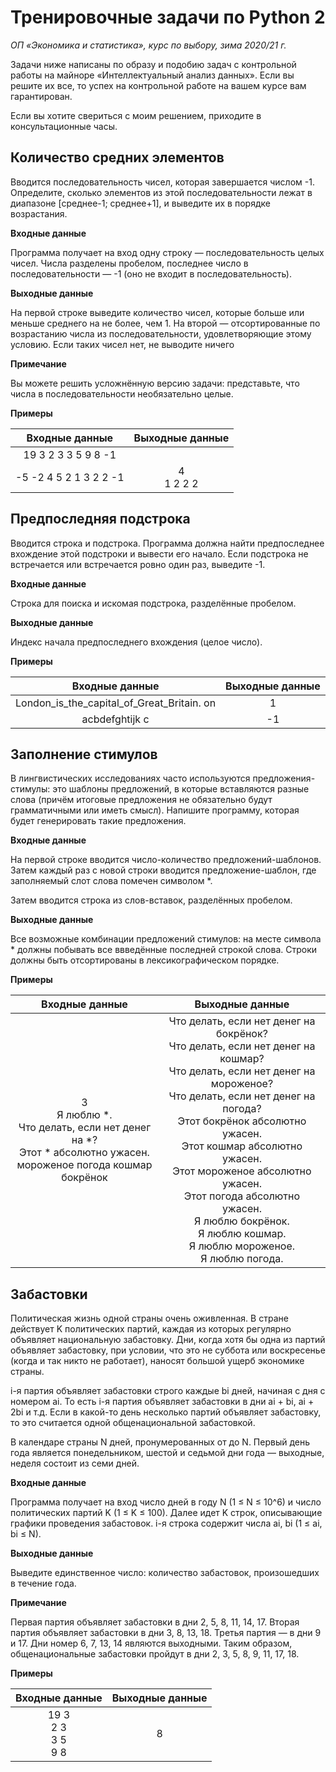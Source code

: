 # Тренировочные задачи по Python 2
_ОП «Экономика и статистика», курс по выбору, зима 2020/21 г._

Задачи ниже написаны по образу и подобию задач с контрольной работы на майноре «Интеллектуальный анализ данных». Если вы решите их все, то успех на контрольной работе на вашем курсе вам гарантирован.

Если вы хотите свериться с моим решением, приходите в консультационные часы.

## Количество средних элементов

Вводится последовательность чисел, которая завершается числом -1. Определите, сколько элементов из этой последовательности лежат в диапазоне [среднее-1; среднее+1], и выведите их в порядке возрастания.

__Входные данные__

Программа получает на вход одну строку — последовательность целых чисел. Числа разделены пробелом, последнее число в последовательности — -1 (оно не входит в последовательность).

__Выходные данные__

На первой строке выведите количество чисел, которые больше или меньше среднего на не более, чем 1. На второй — отсортированные по возрастанию числа из последовательности, удовлетворяющие этому условию. Если таких чисел нет, не выводите ничего

__Примечание__

Вы можете решить усложнённую версию задачи: представьте, что числа в последовательности необязательно целые.

__Примеры__

|Входные данные        |Выходные данные|
|:--------------------:|:-------------:|
|19 3 2 3 3 5 9 8 -1   |               |
|-5 -2 4 5 2 1 3 2 2 -1|4<br>1 2 2 2   |


## Предпоследняя подстрока

Вводится строка и подстрока. Программа должна найти предпоследнее вхождение этой подстроки и вывести его начало. Если подстрока не встречается или встречается ровно один раз, выведите -1.

__Входные данные__

Строка для поиска и искомая подстрока, разделённые пробелом.

__Выходные данные__

Индекс начала предпоследнего вхождения (целое число).

__Примеры__

|Входные данные                            |Выходные данные|
|:----------------------------------------:|:-------------:|
|London_is_the_capital_of_Great_Britain. on|1              |
|acbdefghtijk c                            |-1             |

## Заполнение стимулов

В лингвистических исследованиях часто используются предложения-стимулы: это шаблоны предложений, в которые вставляются разные слова (причём итоговые предложения не обязательно будут грамматичными или иметь смысл). Напишите программу, которая будет генерировать такие предложения.

__Входные данные__

На первой строке вводится число-количество предложений-шаблонов. Затем каждый раз с новой строки вводится предложение-шаблон, где заполняемый слот слова помечен символом *.

Затем вводится строка из слов-вставок, разделённых пробелом.

__Выходные данные__

Все возможные комбинации предложений стимулов: на месте символа * должны побывать все ввведённые последней строкой слова. Строки должны быть отсортированы в лексикографическом порядке.

__Примеры__

|Входные данные                            |Выходные данные|
|:----------------------------------------:|:-------------:|
|3<br>Я люблю *.<br>Что делать, если нет денег на *?<br>Этот * абсолютно ужасен.<br>мороженое погода кошмар бокрёнок|Что делать, если нет денег на бокрёнок?<br>Что делать, если нет денег на кошмар?<br>Что делать, если нет денег на мороженое?<br>Что делать, если нет денег на погода?<br>Этот бокрёнок абсолютно ужасен.<br>Этот кошмар абсолютно ужасен.<br>Этот мороженое абсолютно ужасен.<br>Этот погода абсолютно ужасен.<br>Я люблю бокрёнок.<br>Я люблю кошмар.<br>Я люблю мороженое.<br>Я люблю погода.|


## Забастовки

Политическая жизнь одной страны очень оживленная. В стране действует K политических партий, каждая из которых регулярно объявляет национальную забастовку. Дни, когда хотя бы одна из партий объявляет забастовку, при условии, что это не суббота или воскресенье (когда и так никто не работает), наносят большой ущерб экономике страны.

i-я партия объявляет забастовки строго каждые bi дней, начиная с дня с номером ai. То есть i-я партия объявляет забастовки в дни ai + bi, ai + 2bi  и т.д. Если в какой-то день несколько партий объявляет забастовку, то это считается одной общенациональной забастовкой.

В календаре страны N дней, пронумерованных от до N. Первый день года является понедельником, шестой и седьмой дни года — выходные, неделя состоит из семи дней.

__Входные данные__

Программа получает на вход число дней в году N (1 ≤ N ≤ 10^6) и число политических партий K (1 ≤ K ≤ 100). Далее идет K строк, описывающие графики проведения забастовок. i-я строка содержит числа ai, bi (1 ≤ ai, bi ≤ N).

__Выходные данные__

Выведите единственное число: количество забастовок, произошедших в течение года.

__Примечание__

Первая партия объявляет забастовки в дни 2, 5, 8, 11, 14, 17. Вторая партия объявляет забастовки в дни 3, 8, 13, 18. Третья партия — в дни 9 и 17. Дни номер 6, 7, 13, 14 являются выходными. Таким образом, общенациональные забастовки пройдут в дни 2, 3, 5, 8, 9, 11, 17, 18.

__Примеры__

|Входные данные|Выходные данные|
|:------------:|:-------------:|
|19 3<br>2 3<br>3 5<br>9 8|8|